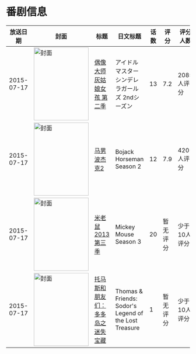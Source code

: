 # 番剧信息

|放送日期|封面|标题|日文标题|话数|评分|评分人数|
|---|---|---|---|---|---|---|
|2015-07-17|<img src="//lain.bgm.tv/pic/cover/c/6d/a9/130231_YPZJn.jpg" alt="封面" style="width:150px;height:200px;object-fit:cover;">|[偶像大师 灰姑娘女孩 第二季](https://bangumi.tv/subject/130231)|アイドルマスター シンデレラガールズ 2ndシーズン|13|7.2|2085人评分|
|2015-07-17|<img src="//lain.bgm.tv/pic/cover/c/4c/8f/144087_TwhtS.jpg" alt="封面" style="width:150px;height:200px;object-fit:cover;">|[马男波杰克2](https://bangumi.tv/subject/144087)|Bojack Horseman Season 2|12|7.9|420人评分|
|2015-07-17|<img src="//lain.bgm.tv/pic/cover/c/21/63/168748_xJ4QR.jpg" alt="封面" style="width:150px;height:200px;object-fit:cover;">|[米老鼠2013 第三季](https://bangumi.tv/subject/168748)|Mickey Mouse Season 3|20|暂无评分|少于10人评分|
|2015-07-17|<img src="//lain.bgm.tv/pic/cover/c/2c/67/223905_99zIi.jpg" alt="封面" style="width:150px;height:200px;object-fit:cover;">|[托马斯和朋友们：多多岛之迷失宝藏](https://bangumi.tv/subject/223905)|Thomas & Friends: Sodor's Legend of the Lost Treasure|1|暂无评分|少于10人评分|
